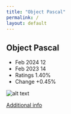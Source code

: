 ```yaml
---
title: "Object Pascal"
permalink: /
layout: default
---
```


## Object Pascal
* Feb 2024 12
* Feb 2023 14
* Ratings 1.40%
* Change +0.45%

![alt text][logo11]

[logo11]: https://www.tiobe.com/wp-content/themes/tiobe/tiobe-index/images/Delphi_Object_Pascal.png

[Additional info](https://www.researchgate.net/figure/Sample-code-in-Object-Pascal_tbl1_228871071)

